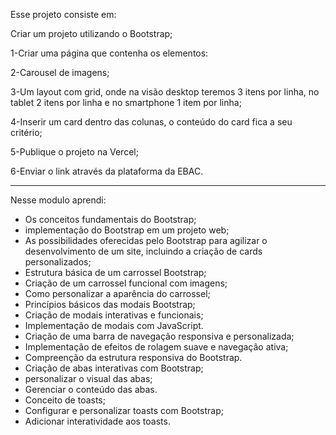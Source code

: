 Esse projeto consiste em:

Criar um projeto utilizando o Bootstrap;

1-Criar uma página que contenha os elementos:

2-Carousel de imagens;

3-Um layout com grid, onde na visão desktop teremos 3 itens por linha, no tablet 2 itens por linha e no smartphone 1 item por linha;

4-Inserir um card dentro das colunas, o conteúdo do card fica a seu critério;

5-Publique o projeto na Vercel;

6-Enviar o link através da plataforma da EBAC.

____________________________________________________________________________________________________________________________________________________________________
Nesse modulo aprendi:

* Os conceitos fundamentais do Bootstrap;
* implementação do Bootstrap em um projeto web;
* As possibilidades oferecidas pelo Bootstrap para agilizar o desenvolvimento de um site, incluindo a criação de cards personalizados;
* Estrutura básica de um carrossel Bootstrap;
* Criação de um carrossel funcional com imagens;
* Como personalizar a aparência do carrossel;
* Princípios básicos das modais Bootstrap;
* Criação de modais interativas e funcionais;
* Implementação de modais com JavaScript.
* Criação de uma barra de navegação responsiva e personalizada;
* Implementação de efeitos de rolagem suave e navegação ativa;
* Compreenção da estrutura responsiva do Bootstrap.
* Criação de abas interativas com Bootstrap;
* personalizar o visual das abas;
* Gerenciar o conteúdo das abas.
* Conceito de toasts;
* Configurar e personalizar toasts com Bootstrap;
* Adicionar interatividade aos toasts.
  
